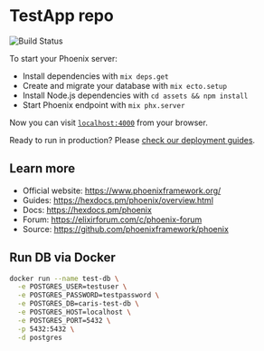 # TestApp repo

![Build Status](https://codebuild.eu-central-1.amazonaws.com/badges?uuid=eyJlbmNyeXB0ZWREYXRhIjoiS2NlUnFVUStQSVB0dXlkNHlUc1lheFdSbjBYQTAvWlF1aTZTNjBOQzRnemlXSlYwUThUaWFDdU8yZW1kMHI5N0xhcDJyN2lQdXIrYlJRQ3JxNnN1a0dnPSIsIml2UGFyYW1ldGVyU3BlYyI6IkdBaTNrY2FLQVNHZXZrTEwiLCJtYXRlcmlhbFNldFNlcmlhbCI6MX0%3D&branch=master)

To start your Phoenix server:

- Install dependencies with `mix deps.get`
- Create and migrate your database with `mix ecto.setup`
- Install Node.js dependencies with `cd assets && npm install`
- Start Phoenix endpoint with `mix phx.server`

Now you can visit [`localhost:4000`](http://localhost:4000) from your browser.

Ready to run in production? Please [check our deployment guides](https://hexdocs.pm/phoenix/deployment.html).

## Learn more

- Official website: https://www.phoenixframework.org/
- Guides: https://hexdocs.pm/phoenix/overview.html
- Docs: https://hexdocs.pm/phoenix
- Forum: https://elixirforum.com/c/phoenix-forum
- Source: https://github.com/phoenixframework/phoenix

## Run DB via Docker

```sh
docker run --name test-db \
  -e POSTGRES_USER=testuser \
  -e POSTGRES_PASSWORD=testpassword \
  -e POSTGRES_DB=caris-test-db \
  -e POSTGRES_HOST=localhost \
  -e POSTGRES_PORT=5432 \
  -p 5432:5432 \
  -d postgres
```
